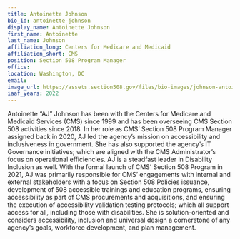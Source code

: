 ```yaml
---
title: Antoinette Johnson
bio_id: antoinette-johnson
display_name: Antoinette Johnson
first_name: Antoinette
last_name: Johnson
affiliation_long: Centers for Medicare and Medicaid
affiliation_short: CMS
position: Section 508 Program Manager
office: 
location: Washington, DC
email: 
image_url: https://assets.section508.gov/files/bio-images/johnson-antoinette.png
iaaf_years: 2022
---
```

Antoinette “AJ” Johnson has been with the Centers for Medicare and Medicaid Services (CMS) since 1999 and has been overseeing CMS Section 508 activities since 2018. In her role as CMS’ Section 508 Program Manager assigned back in 2020, AJ led the agency’s mission on accessibility and inclusiveness in government. She has also supported the agency’s IT Governance initiatives; which are aligned with the CMS Administrator’s focus on operational efficiencies. AJ is a steadfast leader in Disability Inclusion as well. With the formal launch of CMS’ Section 508 Program in 2021, AJ was primarily responsible for CMS’ engagements with internal and external stakeholders with a focus on Section 508 Policies issuance, development of 508 accessible trainings and education programs, ensuring accessibility as part of CMS procurements and acquisitions, and ensuring the execution of accessibility validation testing protocols; which all support access for all, including those with disabilities. She is solution-oriented and considers accessibility, inclusion and universal design a cornerstone of any agency’s goals, workforce development, and plan management.